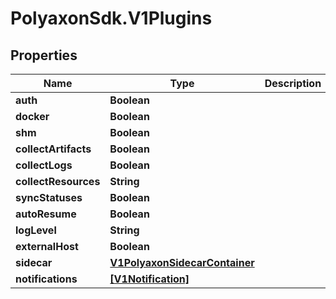 # PolyaxonSdk.V1Plugins

## Properties

Name | Type | Description | Notes
------------ | ------------- | ------------- | -------------
**auth** | **Boolean** |  | [optional] 
**docker** | **Boolean** |  | [optional] 
**shm** | **Boolean** |  | [optional] 
**collectArtifacts** | **Boolean** |  | [optional] 
**collectLogs** | **Boolean** |  | [optional] 
**collectResources** | **String** |  | [optional] 
**syncStatuses** | **Boolean** |  | [optional] 
**autoResume** | **Boolean** |  | [optional] 
**logLevel** | **String** |  | [optional] 
**externalHost** | **Boolean** |  | [optional] 
**sidecar** | [**V1PolyaxonSidecarContainer**](V1PolyaxonSidecarContainer.md) |  | [optional] 
**notifications** | [**[V1Notification]**](V1Notification.md) |  | [optional] 


